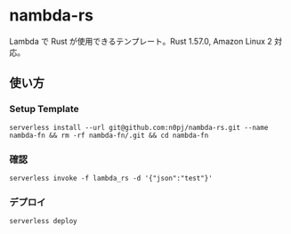 # nambda-rs

Lambda で Rust が使用できるテンプレート。Rust 1.57.0, Amazon Linux 2 対応。

## 使い方

### Setup Template

```
serverless install --url git@github.com:n0pj/nambda-rs.git --name nambda-fn && rm -rf nambda-fn/.git && cd nambda-fn
```

### 確認

```
serverless invoke -f lambda_rs -d '{"json":"test"}'
```

### デプロイ

```
serverless deploy
```
